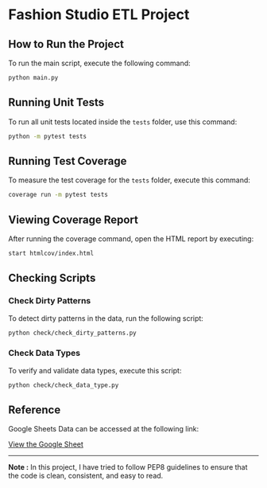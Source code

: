 # Fashion Studio ETL Project

## How to Run the Project

To run the main script, execute the following command:

```bash
python main.py
```

## Running Unit Tests

To run all unit tests located inside the `tests` folder, use this command:

```bash
python -m pytest tests
```

## Running Test Coverage

To measure the test coverage for the `tests` folder, execute this command:

```bash
coverage run -m pytest tests
```

## Viewing Coverage Report

After running the coverage command, open the HTML report by executing:

```bash
start htmlcov/index.html
```

## Checking Scripts

### Check Dirty Patterns

To detect dirty patterns in the data, run the following script:

```bash
python check/check_dirty_patterns.py
```

### Check Data Types

To verify and validate data types, execute this script:

```bash
python check/check_data_type.py
```

## Reference

Google Sheets Data can be accessed at the following link:

[View the Google Sheet](https://docs.google.com/spreadsheets/d/19vweQTnSLL-9Qy52-YH0OZOJlevBm0uBqRRSpRS8dl8/edit?gid=0#gid=0)

---

**Note :** In this project, I have tried to follow PEP8 guidelines to ensure that the code is clean, consistent, and easy to read.